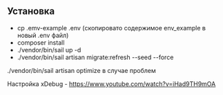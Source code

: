 ## Установка

- cp .emv-example .env (скопировато содержимое env_example в новый .env файл)
- composer install
- ./vendor/bin/sail up -d
- ./vendor/bin/sail artisan migrate:refresh --seed --force


./vendor/bin/sail artisan optimize в случае проблем


Настройка xDebug - https://www.youtube.com/watch?v=iHad9TH9mOA
